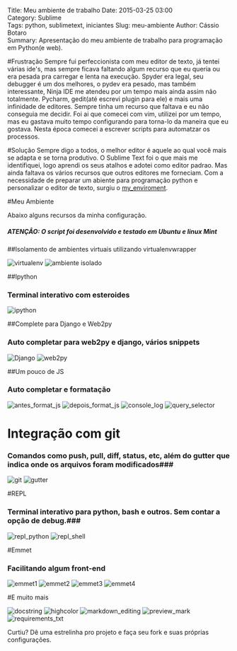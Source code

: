 Title: Meu ambiente de trabalho
Date: 2015-03-25 03:00  
Category: Sublime  
Tags: python, sublimetext, iniciantes 
Slug: meu-ambiente 
Author: Cássio Botaro  
Summary: Apresentação do meu ambiente de trabalho para programação em Python(e web).

#Frustração
Sempre fui perfeccionista com meu editor de texto, já tentei várias ide's, mas sempre ficava faltando algum recurso que eu queria ou era pesada pra carregar e lenta na execução.
Spyder era legal, seu debugger é um dos melhores, o pydev era pesado, mas também interessante, Ninja IDE me atendeu por um tempo mais ainda assim não totalmente. Pycharm, gedit(até escrevi plugin para ele) e mais uma infinidade de editores.
Sempre tinha um recurso que faltava e eu não conseguia me decidir.
Foi ai que comecei com vim, utilizei por um tempo, mas eu gastava muito tempo configurando para torna-lo da maneira que eu gostava.
Nesta época comecei a escrever scripts para automatzar os processos.

#Solução
Sempre digo a todos, o melhor editor é aquele ao qual você mais se adapta e  se torna produtivo. O Sublime Text foi o que mais me identifiquei, logo aprendi os seus atalhos e adotei como editor padrao.
Mas ainda faltava os vários recursos que outros editores me forneciam.
Com a necessidade de preparar um abiente para programação python e personalizar o editor de texto, surgiu o [my_enviroment](https://github.com/cassiobotaro/my_environment).

#Meu Ambiente

Abaixo alguns recursos da minha configuração.

##### ATENÇÂO: O script foi desenvolvido e testado em Ubuntu e linux Mint

##Isolamento de ambientes virtuais utilizando virtualenvwrapper

![virtualenv](../images/virtualenv.png "Virtualenv")
![ambiente isolado](../images/ambientes_isolados.png "Ambientes isolados")

##Ipython 
### Terminal interativo com esteroides ###

![ipython](../images/ipython.png "Ipython")

##Complete para Django e Web2py
### Auto completar para web2py e django, vários snippets ###

![Django](../images/django.png)
![web2py](../images/web2py.png)

##Um pouco de JS
### Auto completar e formatação ###

![antes_format_js](../images/antes_format_js.png)
![depois_format_js](../images/depois_format_js.png)
![console_log](../images/console_log.png)
![query_selector](../images/query_selector.png)

# Integração com git
### Comandos como push, pull, diff, status, etc, além do gutter que indica onde os arquivos foram modificados###

![git](../images/git.png)
![gutter](../images/gutter.png)

#REPL
### Terminal interativo para python, bash e outros. Sem contar a opção de debug.###

![repl_python](../images/repl_python.png)
![repl_shell](../images/repl_shell.png)

#Emmet
### Facilitando algum front-end ###
![emmet1](../images/emmet1.png)
![emmet2](../images/emmet2.png)
![emmet3](../images/emmet3.png)
![emmet4](../images/emmet4.png)

#E muito mais

![docstring](../images/docstring.png)
![highcolor](../images/highcolor.png)
![markdown_editing](../images/markdown_editing.png)
![preview_mark](../images/preview_mark.png)
![requirements_txt](../images/requirements_txt.png)

Curtiu? Dê uma estrelinha pro projeto e faça seu fork e suas próprias configurações.










